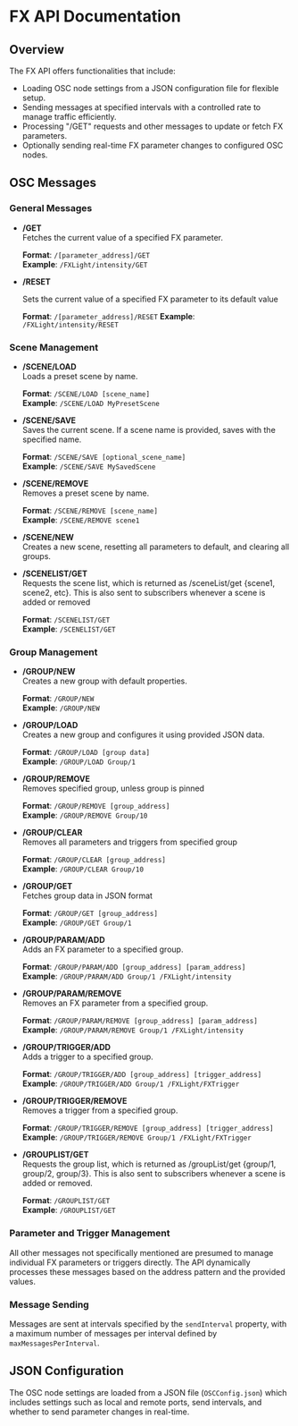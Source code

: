 # FX API Documentation

## Overview

The FX API offers functionalities that include:

- Loading OSC node settings from a JSON configuration file for flexible setup.
- Sending messages at specified intervals with a controlled rate to manage traffic efficiently.
- Processing "/GET" requests and other messages to update or fetch FX parameters.
- Optionally sending real-time FX parameter changes to configured OSC nodes.

## OSC Messages

### General Messages

- **/GET**  
  Fetches the current value of a specified FX parameter.
  
  **Format**: `/[parameter_address]/GET`  
  **Example**: `/FXLight/intensity/GET`
  
- **/RESET**

  Sets the current value of a specified FX parameter to its default value
  
  **Format**: `/[parameter_address]/RESET`
  **Example**: `/FXLight/intensity/RESET`

### Scene Management

- **/SCENE/LOAD**  
  Loads a preset scene by name.
  
  **Format**: `/SCENE/LOAD [scene_name]`  
  **Example**: `/SCENE/LOAD MyPresetScene`

- **/SCENE/SAVE**  
  Saves the current scene. If a scene name is provided, saves with the specified name.
  
  **Format**: `/SCENE/SAVE [optional_scene_name]`  
  **Example**: `/SCENE/SAVE MySavedScene`

- **/SCENE/REMOVE**  
  Removes a preset scene by name.
  
  **Format**: `/SCENE/REMOVE [scene_name]`  
  **Example**: `/SCENE/REMOVE scene1`

- **/SCENE/NEW**  
  Creates a new scene, resetting all parameters to default, and clearing all groups. 
  
- **/SCENELIST/GET**  
  Requests the scene list, which is returned as /sceneList/get {scene1, scene2, etc}. This is also sent to subscribers whenever a scene is added or removed
  
  **Format**: `/SCENELIST/GET`  
  **Example**: `/SCENELIST/GET`

### Group Management

- **/GROUP/NEW**  
  Creates a new group with default properties.
  
  **Format**: `/GROUP/NEW`  
  **Example**: `/GROUP/NEW`
  
- **/GROUP/LOAD**  
  Creates a new group and configures it using provided JSON data.
  
  **Format**: `/GROUP/LOAD [group data]`  
  **Example**: `/GROUP/LOAD Group/1`
  
- **/GROUP/REMOVE**  
  Removes specified group, unless group is pinned
  
  **Format**: `/GROUP/REMOVE [group_address]`  
  **Example**: `/GROUP/REMOVE Group/10`
  
- **/GROUP/CLEAR**  
  Removes all parameters and triggers from specified group
  
  **Format**: `/GROUP/CLEAR [group_address]`  
  **Example**: `/GROUP/CLEAR Group/10`

- **/GROUP/GET**  
  Fetches group data in JSON format
  
  **Format**: `/GROUP/GET [group_address] `  
  **Example**: `/GROUP/GET Group/1`

- **/GROUP/PARAM/ADD**  
  Adds an FX parameter to a specified group.
  
  **Format**: `/GROUP/PARAM/ADD [group_address] [param_address]`  
  **Example**: `/GROUP/PARAM/ADD Group/1 /FXLight/intensity`

- **/GROUP/PARAM/REMOVE**  
  Removes an FX parameter from a specified group.
  
  **Format**: `/GROUP/PARAM/REMOVE [group_address] [param_address]`  
  **Example**: `/GROUP/PARAM/REMOVE Group/1 /FXLight/intensity`

- **/GROUP/TRIGGER/ADD**  
  Adds a trigger to a specified group.
  
  **Format**: `/GROUP/TRIGGER/ADD [group_address] [trigger_address]`  
  **Example**: `/GROUP/TRIGGER/ADD Group/1 /FXLight/FXTrigger`

- **/GROUP/TRIGGER/REMOVE**  
  Removes a trigger from a specified group.
  
  **Format**: `/GROUP/TRIGGER/REMOVE [group_address] [trigger_address]`  
  **Example**: `/GROUP/TRIGGER/REMOVE Group/1 /FXLight/FXTrigger`
  
- **/GROUPLIST/GET**  
  Requests the group list, which is returned as /groupList/get {group/1, group/2, group/3}. This is also sent to subscribers whenever a scene is added or removed.

  **Format**: `/GROUPLIST/GET`  
  **Example**: `/GROUPLIST/GET`


### Parameter and Trigger Management

All other messages not specifically mentioned are presumed to manage individual FX parameters or triggers directly. The API dynamically processes these messages based on the address pattern and the provided values.


### Message Sending 

Messages are sent at intervals specified by the `sendInterval` property, with a maximum number of messages per interval defined by `maxMessagesPerInterval`. 


## JSON Configuration

The OSC node settings are loaded from a JSON file (`OSCConfig.json`) which includes settings such as local and remote ports, send intervals, and whether to send parameter changes in real-time.

